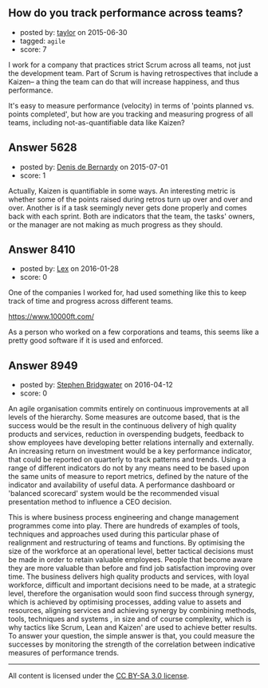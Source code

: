 ## How do you track performance across teams?

- posted by: [taylor](https://stackexchange.com/users/2034319/taylor) on 2015-06-30
- tagged: `agile`
- score: 7

I work for a company that practices strict Scrum across all teams, not just the development team. Part of Scrum is having retrospectives that include a Kaizen– a thing the team can do that will increase happiness, and thus performance.

It's easy to measure performance (velocity) in terms of 'points planned vs. points completed', but how are you tracking and measuring progress of all teams, including not-as-quantifiable data like Kaizen?


## Answer 5628

- posted by: [Denis de Bernardy](https://stackexchange.com/users/182468/denis-de-bernardy) on 2015-07-01
- score: 1

Actually, Kaizen is quantifiable in some ways. An interesting metric is whether some of the points raised during retros turn up over and over and over. Another is if a task seemingly never gets done properly and comes back with each sprint. Both are indicators that the team, the tasks' owners, or the manager are not making as much progress as they should.


## Answer 8410

- posted by: [Lex](https://stackexchange.com/users/7676752/lex) on 2016-01-28
- score: 0

One of the companies I worked for, had used something like this to keep track of time and progress across different teams.

https://www.10000ft.com/

As a person who worked on a few corporations and teams, this seems like a pretty good software if it is used and enforced.


## Answer 8949

- posted by: [Stephen Bridgwater](https://stackexchange.com/users/6413068/stephen-bridgwater) on 2016-04-12
- score: 0

An agile organisation commits entirely on continuous improvements at all levels of the hierarchy. Some measures are outcome based, that is the success would be the result in the continuous delivery of high quality products and services, reduction in overspending budgets, feedback to show employees have developing better relations internally and externally. An increasing return on investment would be a key performance indicator, that could be reported on quarterly to track patterns and trends. Using a range of different indicators do not by any means need to be based upon the same units of measure to report metrics, defined by the nature of the indicator and availability of useful data. A performance dashboard or 'balanced scorecard' system would be the recommended visual presentation method to influence a CEO decision.


This is where business process engineering and change management programmes come into play. There are hundreds of examples of tools, techniques and approaches used during this particular phase of realignment and restructuring of teams and functions. By optimising the size of the workforce at an operational level, better tactical decisions must be made in order to retain valuable employees. People that become aware they are more valuable than before and find job satisfaction improving over time. The business delivers high quality products and services, with loyal workforce,  difficult and important decisions need to be made, at a strategic level, therefore the organisation would soon find success through synergy, which is achieved by optimising processes, adding value to assets and resources, aligning services and achieving synergy by combining methods, tools, techniques and systems , in size and of course complexity, which is why tactics like Scrum, Lean and Kaizen' are used to achieve better results. To answer your question, the simple answer is that, you could measure the successes by monitoring the strength of the correlation between indicative measures of performance trends.



---

All content is licensed under the [CC BY-SA 3.0 license](https://creativecommons.org/licenses/by-sa/3.0/).
